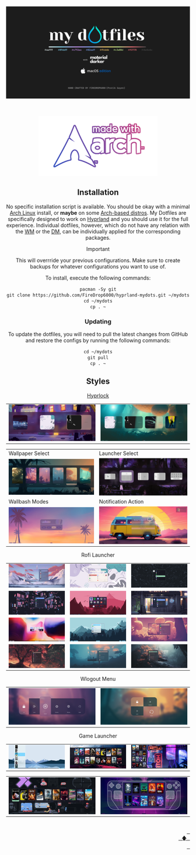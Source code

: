 <div align="center">

![top_banner](https://raw.githubusercontent.com/FireDrop6000/hyprland-mydots/master/.config/assets/banner.png)

<br><div align="center"><img width="65%" src="https://raw.githubusercontent.com/FireDrop6000/hyprland-mydots/master/.config/assets/made-with-arch-text.png"/><br></div>

## Installation

No specific installation script is available. You should be okay with a minimal [Arch Linux](https://wiki.archlinux.org/title/Arch_Linux) install, or **maybe** on some [Arch-based distros](https://wiki.archlinux.org/title/Arch-based_distributions). My Dotfiles are specifically designed to work on [Hyprland](https://wiki.hyprland.org) and you should use it for the full experience. Individual dotfiles, however, which do not have any relation with the [WM](https://wiki.archlinux.org/title/window_manager) or the [DM](https://wiki.archlinux.org/title/display_manager), can be individually applied for the corresponding packages.

> [!IMPORTANT]
> This will overrride your previous configurations.
> Make sure to create backups for whatever configurations you want to use of.

To install, execute the following commands:

```shell
pacman -Sy git
git clone https://github.com/FireDrop6000/hyprland-mydots.git ~/mydots
cd ~/mydots
cp . ~
```

### Updating

To update the dotfiles, you will need to pull the latest changes from GitHub and restore the configs by running the following commands:

```shell
cd ~/mydots
git pull
cp . ~
```

<!--README Under Construction-->

## Styles

<div align="center">
        <table>
            <tr><a href="https://github.com/hyprwm/hyprlock">Hyprlock</a></tr>
            <tr><td><img src="https://raw.githubusercontent.com/prasanthrangan/hyprdots/main/Source/assets/theme_select_1.png"/></td>
                <td><img src="https://raw.githubusercontent.com/prasanthrangan/hyprdots/main/Source/assets/theme_select_2.png"/></td></tr>
        </table>
    </div>

<div align="center"><table><tr><td>Wallpaper Select</td><td>Launcher Select</td></tr><tr><td>
<img src="https://raw.githubusercontent.com/prasanthrangan/hyprdots/main/Source/assets/walls_select.png"/></td><td>
<img src="https://raw.githubusercontent.com/prasanthrangan/hyprdots/main/Source/assets/rofi_style_sel.png"/></td></tr>
<tr><td>Wallbash Modes</td><td>Notification Action</td></tr><tr><td>
<img src="https://raw.githubusercontent.com/prasanthrangan/hyprdots/main/Source/assets/wb_mode_sel.png"/></td><td>
<img src="https://raw.githubusercontent.com/prasanthrangan/hyprdots/main/Source/assets/notif_action_sel.png"/></td></tr>
</table></div>

<div align="center"><table><tr>Rofi Launcher</tr><tr><td>
<img src="https://raw.githubusercontent.com/prasanthrangan/hyprdots/main/Source/assets/rofi_style_1.png"/></td><td>
<img src="https://raw.githubusercontent.com/prasanthrangan/hyprdots/main/Source/assets/rofi_style_2.png"/></td><td>
<img src="https://raw.githubusercontent.com/prasanthrangan/hyprdots/main/Source/assets/rofi_style_3.png"/></td></tr><tr><td>
<img src="https://raw.githubusercontent.com/prasanthrangan/hyprdots/main/Source/assets/rofi_style_4.png"/></td><td>
<img src="https://raw.githubusercontent.com/prasanthrangan/hyprdots/main/Source/assets/rofi_style_5.png"/></td><td>
<img src="https://raw.githubusercontent.com/prasanthrangan/hyprdots/main/Source/assets/rofi_style_6.png"/></td></tr><tr><td>
<img src="https://raw.githubusercontent.com/prasanthrangan/hyprdots/main/Source/assets/rofi_style_7.png"/></td><td>
<img src="https://raw.githubusercontent.com/prasanthrangan/hyprdots/main/Source/assets/rofi_style_8.png"/></td><td>
<img src="https://raw.githubusercontent.com/prasanthrangan/hyprdots/main/Source/assets/rofi_style_9.png"/></td></tr><tr><td>
<img src="https://raw.githubusercontent.com/prasanthrangan/hyprdots/main/Source/assets/rofi_style_10.png"/></td><td>
<img src="https://raw.githubusercontent.com/prasanthrangan/hyprdots/main/Source/assets/rofi_style_11.png"/></td><td>
<img src="https://raw.githubusercontent.com/prasanthrangan/hyprdots/main/Source/assets/rofi_style_12.png"/></td></tr>
</table></div>

<div align="center"><table><tr>Wlogout Menu</tr><tr><td>
<img src="https://raw.githubusercontent.com/prasanthrangan/hyprdots/main/Source/assets/wlog_style_1.png"/></td><td>
<img src="https://raw.githubusercontent.com/prasanthrangan/hyprdots/main/Source/assets/wlog_style_2.png"/></td></tr></table></div>

<div align="center"><table><tr>Game Launcher</tr><tr><td>
<img src="https://raw.githubusercontent.com/prasanthrangan/hyprdots/main/Source/assets/game_launch_1.png"/></td><td>
<img src="https://raw.githubusercontent.com/prasanthrangan/hyprdots/main/Source/assets/game_launch_2.png"/></td><td>
<img src="https://raw.githubusercontent.com/prasanthrangan/hyprdots/main/Source/assets/game_launch_3.png"/></td></tr></table></div>
<div align="center"><table><tr><td>
<img src="https://raw.githubusercontent.com/prasanthrangan/hyprdots/main/Source/assets/game_launch_4.png"/></td><td>
<img src="https://raw.githubusercontent.com/prasanthrangan/hyprdots/main/Source/assets/game_launch_5.png"/></td></tr></table></div>

<div align="right">
  <br>
  <a href="#-design-by-t2"><kbd> <br> 🡅 <br> </kbd></a>
</div>

<!--## Keybindings-->
<!---->
<!--<div align="center">-->
<!---->
<!--| Keys | Action |-->
<!--| :--- | :--- |-->
<!--| <kbd>Super</kbd> + <kbd>Q</kbd><br><kbd>Alt</kbd> + <kbd>F4</kbd> | Close focused window|-->
<!--| <kbd>Super</kbd> + <kbd>Del</kbd> | Kill Hyprland session |-->
<!--| <kbd>Super</kbd> + <kbd>W</kbd> | Toggle the window between focus and float |-->
<!--| <kbd>Super</kbd> + <kbd>G</kbd> | Toggle the window between focus and group |-->
<!--| <kbd>Alt</kbd> + <kbd>Enter</kbd> | Toggle the window between focus and fullscreen |-->
<!--| <kbd>Super</kbd> + <kbd>L</kbd> | Launch lock screen |-->
<!--| <kbd>Super</kbd> + <kbd>Shift</kbd> + <kbd>F</kbd> | Toggle pin on focused window |-->
<!--| <kbd>Super</kbd> + <kbd>Backspace</kbd> | Launch logout menu |-->
<!--| <kbd>Ctrl</kbd> + <kbd>Esc</kbd> | Toggle waybar |-->
<!--| <kbd>Super</kbd> + <kbd>T</kbd> | Launch terminal emulator (kitty) |-->
<!--| <kbd>Super</kbd> + <kbd>E</kbd> | Launch file manager (dolphin) |-->
<!--| <kbd>Super</kbd> + <kbd>C</kbd> | Launch text editor (vscode) |-->
<!--| <kbd>Super</kbd> + <kbd>F</kbd> | Launch web browser (firefox) |-->
<!--| <kbd>Ctrl</kbd> + <kbd>Shift</kbd> + <kbd>Esc</kbd> | Launch system monitor (htop/btop or fallback to top) |-->
<!--| <kbd>Super</kbd> + <kbd>A</kbd> | Launch application launcher (rofi) |-->
<!--| <kbd>Super</kbd> + <kbd>Tab</kbd> | Launch window switcher (rofi) |-->
<!--| <kbd>Super</kbd> + <kbd>Shift</kbd> + <kbd>E</kbd> | Launch file explorer (rofi) |-->
<!--| <kbd>F10</kbd> | Toggle audio mute |-->
<!--| <kbd>F11</kbd> | Decrease volume |-->
<!--| <kbd>F12</kbd> | Increase volume |-->
<!--| <kbd>Super</kbd> + <kbd>P</kbd> | Partial screenshot capture |-->
<!--| <kbd>Super</kbd> + <kbd>Ctrl</kbd> + <kbd>P</kbd> | Partial screenshot capture (frozen screen) |-->
<!--| <kbd>Super</kbd> + <kbd>Alt</kbd> + <kbd>P</kbd> | Monitor screenshot capture |-->
<!--| <kbd>PrtScn</kbd> | All monitors screenshot capture |-->
<!--| <kbd>Super</kbd> + <kbd>Alt</kbd> + <kbd>G</kbd> | Disable hypr effects for gamemode |-->
<!--| <kbd>Super</kbd> + <kbd>Alt</kbd> + <kbd>→</kbd><kbd>←</kbd> | Cycle wallpaper |-->
<!--| <kbd>Super</kbd> + <kbd>Alt</kbd> + <kbd>↑</kbd><kbd>↓</kbd> | Cycle waybar mode |-->
<!--| <kbd>Super</kbd> + <kbd>Shift</kbd> + <kbd>R</kbd> | Launch wallbash mode select menu (rofi) |-->
<!--| <kbd>Super</kbd> + <kbd>Shift</kbd> + <kbd>T</kbd> | Launch theme select menu (rofi) |-->
<!--| <kbd>Super</kbd> + <kbd>Shift</kbd> + <kbd>A</kbd> | Launch style select menu (rofi) |-->
<!--| <kbd>Super</kbd> + <kbd>Shift</kbd> + <kbd>W</kbd> | Launch wallpaper select menu (rofi) |-->
<!--| <kbd>Super</kbd> + <kbd>V</kbd> | Launch clipboard (rofi) |-->
<!--| <kbd>Super</kbd> + <kbd>K</kbd> | Switch keyboard layout |-->
<!--| <kbd>Super</kbd> + <kbd>←</kbd><kbd>→</kbd><kbd>↑</kbd><kbd>↓</kbd> | Move window focus |-->
<!--| <kbd>Alt</kbd> + <kbd>Tab</kbd> | Change window focus |-->
<!--| <kbd>Super</kbd> + <kbd>[0-9]</kbd> | Switch workspaces |-->
<!--| <kbd>Super</kbd> + <kbd>Ctrl</kbd> + <kbd>←</kbd><kbd>→</kbd> | Switch workspaces to a relative workspace |-->
<!--| <kbd>Super</kbd> + <kbd>Ctrl</kbd> + <kbd>↓</kbd> | Move to the first empty workspace |-->
<!--| <kbd>Super</kbd> + <kbd>Shift</kbd> + <kbd>←</kbd><kbd>→</kbd><kbd>↑</kbd><kbd>↓</kbd> | Resize windows |-->
<!--| <kbd>Super</kbd> + <kbd>Shift</kbd> + <kbd>[0-9]</kbd> | Move focused window to a relative workspace |-->
<!--| <kbd>Super</kbd> + <kbd>Shift</kbd> + <kbd>Ctrl</kbd> + <kbd>←</kbd><kbd>→</kbd><kbd>↑</kbd><kbd>↓</kbd> | Move focused window around the current workspace |-->
<!--| <kbd>Super</kbd> + <kbd>MouseScroll</kbd> | Scroll through existing workspaces |-->
<!--| <kbd>Super</kbd> + <kbd>LeftClick</kbd><br><kbd>Super</kbd> + <kbd>Z</kbd> | Move focused window |-->
<!--| <kbd>Super</kbd> + <kbd>RightClick</kbd><br><kbd>Super</kbd> + <kbd>X</kbd> | Resize focused window |-->
<!--| <kbd>Super</kbd> + <kbd>Alt</kbd> + <kbd>S</kbd> | Move/Switch to special workspace (scratchpad) |-->
<!--| <kbd>Super</kbd> + <kbd>S</kbd> | Toggle to special workspace |-->
<!--| <kbd>Super</kbd> + <kbd>J</kbd> | Toggle focused window split |-->
<!--| <kbd>Super</kbd> + <kbd>Alt</kbd> + <kbd>[0-9]</kbd> | Move focused window to a workspace silently |-->
<!---->
<!--</div>-->
<!---->
<!--<div align="right">-->
<!--  <br>-->
<!--  <a href="#-design-by-t2"><kbd> <br> 🡅 <br> </kbd></a>-->
<!--</div>-->
<!---->
<!---->
